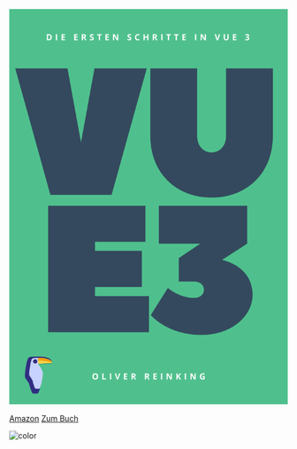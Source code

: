 
<img src="logo/Cover_Vue3.svg" alt="Die ersten Schritte in Vue 3" width="600px" style="margin-top: 120px"/>

[Amazon](https://www.amazon.de/)
[Zum Buch](/README.md)

![color](#34495E)